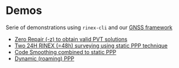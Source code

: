 Demos
=====

Serie of demonstrations using `rinex-cli` and our [GNSS framework](https://github.com/rtk-rs)

- [Zero Repair (-z) to obtain valid PVT solutions](./zero-repair-ppp)
- [Two 24H RINEX (=48h) surveying using static PPP technique](./static-ppp-48h)
- [Code Smoothing combined to static PPP](./ppp-code-smoothing)
- [Dynamic (roaming) PPP](./dynamic-ppp)
